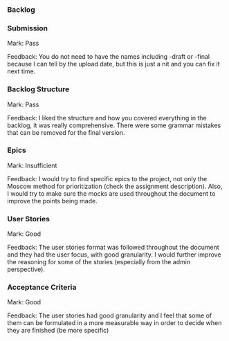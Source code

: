 ### Backlog

### Submission

Mark: Pass

Feedback: You do not need to have the names including -draft or -final because I can tell by the upload date, but this is just a nit and you can fix it next time.


### Backlog Structure

Mark: Pass

Feedback: I liked the structure and how you covered everything in the backlog, it was really comprehensive. There were some grammar mistakes that can be removed for the final version.


### Epics

Mark: Insufficient

Feedback: I would try to find specific epics to the project, not only the Moscow method for prioritization (check the assignment description).  Also, I would try to make sure the mocks are used throughout the document to improve the points being made.


### User Stories

Mark: Good

Feedback: The user stories format was followed throughout the document and they had the user focus, with good granularity. I would further improve the reasoning for some of the stories (especially from the admin perspective).

### Acceptance Criteria

Mark: Good

Feedback: The user stories had good granularity and I feel that some of them can be formulated in a more measurable way in order to decide when they are finished (be more specific)

